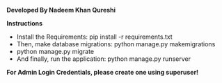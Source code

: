 **Developed By Nadeem Khan Qureshi**

**Instructions**
- Install the Requirements: pip install -r requirements.txt
- Then, make database migrations: python manage.py makemigrations
- python manage.py migrate
- And finally, run the application: python manage.py runserver


**For Admin Login Credentials, please create one using superuser!**